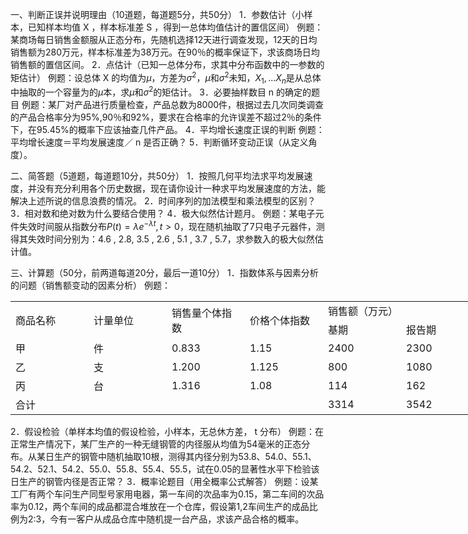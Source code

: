 一、判断正误并说明理由（10道题，每道题5分，共50分）
 1．参数估计（小样本，已知样本均值 X ，样本标准差 S ，得到一总体均值估计的置信区间）
 例题：某商场每日销售金额服从正态分布，先随机选择12天进行调查发现，12天的日均销售额为280万元，样本标准差为38万元。在90％的概率保证下，求该商场日均销售额的置信区间。
 2．点估计（已知一总体分布，求其中分布函数中的一参数的矩估计）
 例题：设总体 X 的均值为$\mu$，方差为$\sigma^{2}$，$\mu$和$\sigma^{2}$未知，$X_1,...X_n$是从总体中抽取的一个容量为的$\mu$本，求$\mu$和$\sigma^{2}$的矩估计。
 3．必要抽样数目 n 的确定的题目
 例题：某厂对产品进行质量检查，产品总数为8000件，根据过去几次同类调查的产品合格率分为95%,90％和92%，要求在合格率的允许误差不超过2％的条件下，在95.45%的概率下应该抽查几件产品。
 4．平均增长速度正误的判断
 例题：平均增长速度＝平均发展速度／ n 是否正确？
 5．判断循环变动正误（从定义角度）。
 ​

 二、简答题（5道题，每道题10分，共50分）
 1．按照几何平均法求平均发展速度，并没有充分利用各个历史数据，现在请你设计一种求平均发展速度的方法，能解决上述所说的信息浪费的情况。
 2．时间序列的加法模型和乘法模型的区别？
 3．相对数和绝对数为什么要结合使用？
 4．极大似然估计题月。
 例题：某电子元件失效时间服从指数分布$P(t)=\lambda e^{-\lambda t},t>0$，现在随机抽取了7只电子元器件，测得其失效时间分别为：4.6   ,   2.8,   3.5   ,   2.6   ,   5.1   ,   3.7   ,   5.7，求参数入的极大似然估计值。
 ​

 三、计算题（50分，前两道每道20分，最后一道10分）
 1．指数体系与因素分析的问题（销售额变动的因素分析）
 例题：
 <table data-lake-id="PlAbp" id="PlAbp" margin="true" width-mode="contain" class="lake-table" style="width: 750px"><colgroup><col width="125"><col width="125"><col width="125"><col width="125"><col width="125"><col width="125"></colgroup><tbody><tr data-lake-id="ub87b7683" id="ub87b7683"><td data-lake-id="ueadb2e33" id="ueadb2e33" rowSpan="2">商品名称
 </td><td data-lake-id="u4ea7f043" id="u4ea7f043" rowSpan="2">计量单位
 </td><td data-lake-id="u319cbb5c" id="u319cbb5c" rowSpan="2">销售量个体指数
 </td><td data-lake-id="u46be315d" id="u46be315d" rowSpan="2">价格个体指数
 </td><td data-lake-id="u4511482c" id="u4511482c" colSpan="2">销售额（万元）
 </td></tr><tr data-lake-id="uafa471a6" id="uafa471a6"><td data-lake-id="u08028820" id="u08028820">基期
 </td><td data-lake-id="ubd3e085f" id="ubd3e085f">报告期
 </td></tr><tr data-lake-id="uef5991c5" id="uef5991c5"><td data-lake-id="u51d2ac13" id="u51d2ac13">甲
 </td><td data-lake-id="u113d1f5f" id="u113d1f5f">件
 </td><td data-lake-id="u4d8d3b40" id="u4d8d3b40">0.833
 </td><td data-lake-id="u11d304f6" id="u11d304f6">1.15
 </td><td data-lake-id="u75f30a26" id="u75f30a26">2400
 </td><td data-lake-id="u891af395" id="u891af395">2300
 </td></tr><tr data-lake-id="u7dea4e42" id="u7dea4e42"><td data-lake-id="uf290f1b7" id="uf290f1b7">乙
 </td><td data-lake-id="u57d9a404" id="u57d9a404">支
 </td><td data-lake-id="ub0be346f" id="ub0be346f">1.200
 </td><td data-lake-id="ua1912639" id="ua1912639">1.125
 </td><td data-lake-id="u1ebd6386" id="u1ebd6386">800
 </td><td data-lake-id="u07906024" id="u07906024">1080
 </td></tr><tr data-lake-id="uf805fa88" id="uf805fa88"><td data-lake-id="u318e076d" id="u318e076d">丙
 </td><td data-lake-id="ua7a462e6" id="ua7a462e6">台
 </td><td data-lake-id="ud0b76561" id="ud0b76561">1.316
 </td><td data-lake-id="u2af473c6" id="u2af473c6">1.08
 </td><td data-lake-id="uaee9769e" id="uaee9769e">114
 </td><td data-lake-id="u127e57b8" id="u127e57b8">162
 </td></tr><tr data-lake-id="u056e2dcc" id="u056e2dcc"><td data-lake-id="u069e7756" id="u069e7756">合计
 </td><td data-lake-id="ua044b784" id="ua044b784"></td><td data-lake-id="u03d210c3" id="u03d210c3"></td><td data-lake-id="u824985c3" id="u824985c3"></td><td data-lake-id="ud82be87e" id="ud82be87e">3314
 </td><td data-lake-id="u0a2bd3b8" id="u0a2bd3b8">3542
 </td></tr></tbody></table>2．假设检验（单样本均值的假设检验，小样本，无总休方差， t 分布）
 例题：在正常生产情况下，某厂生产的一种无缝钢管的内径服从均值为54毫米的正态分布。从某日生产的钢管中随机抽取10根，测得其内径分别为53.8、54.0、55.1、54.2、52.1、54.2、55.0、55.8、55.4、55.5，试在0.05的显著性水平下检验该日生产的钢管内径是否正常？
 3．概率论题目（用全概率公式解答）
 例题：设某工厂有两个车问生产同型号家用电器，第一车间的次品率为0.15，第二车间的次品率为0.12，两个车间的成品都混合堆放在一个仓库，假设第1,2车间生产的成品比例为2:3，今有一客户从成品仓库中随机提一台产品，求该产品合格的概率。
 